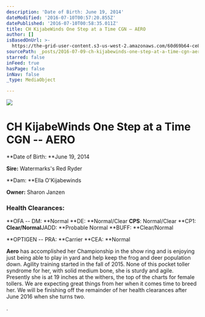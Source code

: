 ```yaml
---
description: 'Date of Birth: June 19, 2014'
dateModified: '2016-07-10T00:57:20.855Z'
datePublished: '2016-07-10T00:58:35.011Z'
title: CH KijabeWinds One Step at a Time CGN – AERO
author: []
isBasedOnUrl: >-
  https://the-grid-user-content.s3-us-west-2.amazonaws.com/60d69b64-ce8a-4d1c-818f-08da7dc2771b.jpg
sourcePath: _posts/2016-07-09-ch-kijabewinds-one-step-at-a-time-cgn-aero.md
starred: false
inFeed: true
hasPage: false
inNav: false
_type: MediaObject

---
```

![](https://the-grid-user-content.s3-us-west-2.amazonaws.com/60d69b64-ce8a-4d1c-818f-08da7dc2771b.jpg)

# **CH KijabeWinds One Step at a Time CGN -- AERO**

**Date of Birth: **June 19, 2014

**Sire:** Watermarks's Red Ryder

**Dam: **Ella O'Kijabewinds

**Owner:** Sharon Janzen

### **Health Clearances:**

**OFA -- DM: **Normal **DE: **Normal/Clear **CPS**: Normal/Clear **CP1: **Clear/Normal**JADD: **Probable Normal **BUFF: **Clear/Normal

**OPTIGEN -- PRA: **Carrier **CEA: **Normal

**Aero** has accomplished her Championship in the show ring and is enjoying just being able to play in yard and help keep the frog and deer population down. Agility training started in the fall of 2015\. None of this pocket toller syndrome for her, with solid medium bone, she is sturdy and agile. Presently she is at 19 inches at the withers, the top of the charts for female tollers. We are expecting great things from her when it comes time to breed her. We will be finishing off the remainder of her health clearances after June 2016 when she turns two.

.